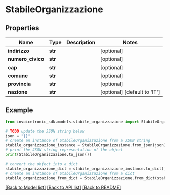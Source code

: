 # StabileOrganizzazione


## Properties

Name | Type | Description | Notes
------------ | ------------- | ------------- | -------------
**indirizzo** | **str** |  | [optional] 
**numero_civico** | **str** |  | [optional] 
**cap** | **str** |  | [optional] 
**comune** | **str** |  | [optional] 
**provincia** | **str** |  | [optional] 
**nazione** | **str** |  | [optional] [default to 'IT']

## Example

```python
from invoicetronic_sdk.models.stabile_organizzazione import StabileOrganizzazione

# TODO update the JSON string below
json = "{}"
# create an instance of StabileOrganizzazione from a JSON string
stabile_organizzazione_instance = StabileOrganizzazione.from_json(json)
# print the JSON string representation of the object
print(StabileOrganizzazione.to_json())

# convert the object into a dict
stabile_organizzazione_dict = stabile_organizzazione_instance.to_dict()
# create an instance of StabileOrganizzazione from a dict
stabile_organizzazione_from_dict = StabileOrganizzazione.from_dict(stabile_organizzazione_dict)
```
[[Back to Model list]](../README.md#documentation-for-models) [[Back to API list]](../README.md#documentation-for-api-endpoints) [[Back to README]](../README.md)



